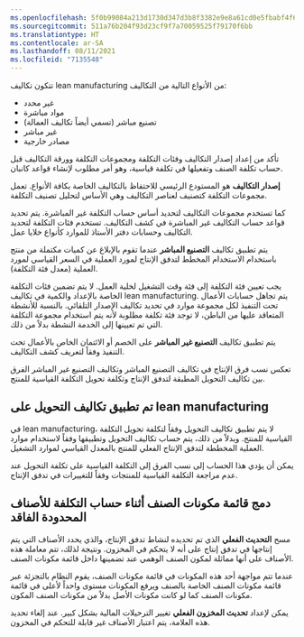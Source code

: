 ```yaml
---
ms.openlocfilehash: 5f0b99084a213d1730d347d3b8f3382e9e8a61cd0e5fbabf4f6e99fe6c8aeeee
ms.sourcegitcommit: 511a76b204f93d23cf9f7a70059525f79170f6bb
ms.translationtype: HT
ms.contentlocale: ar-SA
ms.lasthandoff: 08/11/2021
ms.locfileid: "7135548"
---
```


تتكون تكاليف lean manufacturing من الأنواع التالية من التكاليف:

-   غير محدد 
-   مواد مباشرة 
-   تصنيع مباشر (تسمي أيضاً تكاليف العمالة)
-   غير مباشر 
-   مصادر خارجية 

تأكد من إعداد إصدار التكاليف وفئات التكلفة ومجموعات التكلفة وورقة التكاليف قبل حساب تكلفة الصنف وتفعيلها في تكلفة قياسية، وهو أمر مطلوب لإنشاء قواعد كانبان.

**إصدار التكاليف** هو المستودع الرئيسي للاحتفاظ بالتكاليف الخاصة بكافة الأنواع. تعمل مجموعات التكلفة كتصنيف لعناصر التكاليف وهي الأساس لتحليل تصنيف التكلفة.

كما تستخدم مجموعات التكاليف لتحديد أساس حساب التكلفة غير المباشرة.
يتم تحديد قواعد حساب التكاليف غير المباشرة في كشف التكاليف.
تستخدم فئات التكلفة لتحديد التكاليف وحسابات دفتر الأستاذ للموارد كأنواع خلايا عمل.

يتم تطبيق تكاليف **التصنيع المباشر** عندما تقوم بالإبلاغ عن كميات مكتملة من منتج باستخدام الاستخدام المخطط لتدفق الإنتاج لمورد العملية في السعر القياسي لمورد العملية (معدل فئة التكلفة).

يجب تعيين فئة التكلفة إلى فئة وقت التشغيل لخلية العمل. لا يتم تضمين فئات التكلفة الخاصة بالإعداد والكمية في تكاليف lean manufacturing. يتم تجاهل حسابات الأعمال تحت التنفيذ لكل مجموعة موارد في تحديد تكاليف الإصدار التلقائي. بالنسبة للأنشطة المتعاقد عليها من الباطن، لا توجد فئة تكلفة مطلوبة لأنه يتم استخدام مجموعة التكلفة التي تم تعيينها إلى الخدمة النشطة بدلاً من ذلك.

يتم تطبيق تكاليف **التصنيع غير المباشر** على الخصم أو الائتمان الخاص بالأعمال تحت التنفيذ وفقاً لتعريف كشف التكاليف.


تعكس نسب فرق الإنتاج في تكاليف التصنيع المباشر وتكاليف التصنيع غير المباشر الفرق بين تكاليف التحويل المطبقة لتدفق الإنتاج وتكلفة تحويل التكلفة القياسية للمنتج.


## <a name="applied-conversion-costs-on-lean-manufacturing"></a>تم تطبيق تكاليف التحويل على lean manufacturing

في lean manufacturing، لا يتم تطبيق تكاليف التحويل وفقاً لتكلفة تحويل التكلفة القياسية للمنتج. وبدلاً من ذلك، يتم حساب تكاليف التحويل وتطبيقها وفقاً لاستخدام موارد العملية المخططة لتدفق الإنتاج الفعلي للمنتج بالمعدل القياسي لموارد التشغيل.

يمكن أن يؤدي هذا الحساب إلى نسب الفرق إلى التكلفة القياسية على تكلفة التحويل عند عدم مراجعة التكلفة القياسية للمنتجات وفقاً للتغييرات في تدفق الإنتاج.


## <a name="flattening-of-bom-during-cost-calculation-for-lean-items"></a>دمج قائمة مكونات الصنف أثناء حساب التكلفة للأصناف المحدودة الفاقد

مسح **التحديث الفعلي** الذي تم تحديده لنشاط تدفق الإنتاج، والذي يحدد الأصناف التي يتم إنتاجها في تدفق إنتاج على أنه لا يتحكم في المخزون. ونتيجة لذلك، تتم معاملة هذه الأصناف على أنها مماثلة لمكون الصنف الوهمي عند تضمينها داخل قائمة مكونات الصنف.

عندما تتم مواجهة أحد هذه المكونات في قائمة مكونات الصنف، يقوم النظام بالتجزئة عبر قائمة مكونات الصنف الخاصة بالصنف ويرفع المكونات مستوى واحداً لأعلى في قائمة مكونات الصنف كما لو كانت مكونات الأصل بدلاً من مكونات الصنف المكون.

يمكن لإعداد **تحديث المخزون الفعلي** تغيير الترحيلات المالية بشكل كبير. عند إلغاء تحديد هذه العلامة، يتم اعتبار الأصناف غير قابلة للتحكم في المخزون. 

